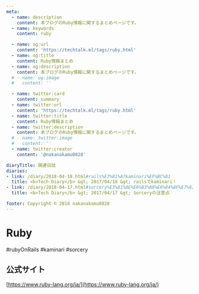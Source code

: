 ```yaml
---
meta:
  - name: description
    content: 本ブログのRuby情報に関するまとめページです。
  - name: keywords
    content: ruby

  - name: og:url
    content: 'https://techtalk.ml/tags/ruby.html'
  - name: og:title
    content: Ruby情報まとめ
  - name: og:description
    content: 本ブログのRuby情報に関するまとめページです。
  # - name: og:image
  #   content: ''

  - name: twitter:card
    content: summary
  - name: twitter:url
    content: 'https://techtalk.ml/tags/ruby.html'
  - name: twitter:title
    content: Ruby情報まとめ
  - name: twitter:description
    content: 本ブログのRuby情報に関するまとめページです。
  # - name: twitter:image
  #   content: ''
  - name: twitter:creator
    content: '@nakanakamu0828'

diaryTitle: 関連日誌
diaries:
- link: /diary/2018-04-18.html#rails%E3%81%A7kaminari%EF%BC%81
  title: <b>Tech Diary</b> &gt; 2017/04/18 &gt; railsでkaminari！
- link: /diary/2018-04-17.html#sorcery%E3%81%AE%E6%B3%A8%E6%84%8F%E7%82%B9
  title: <b>Tech Diary</b> &gt; 2017/04/17 &gt; Sorceryの注意点

footer: Copyright © 2018 nakanakamu0828
---
```

# Ruby
#rubyOnRails #kaminari #sorcery
## 公式サイト
[https://www.ruby-lang.org/ja/](https://www.ruby-lang.org/ja/)

